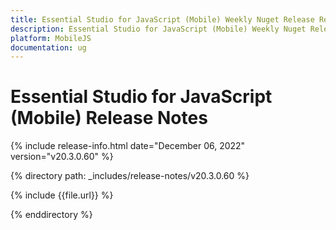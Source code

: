 ```yaml
---
title: Essential Studio for JavaScript (Mobile) Weekly Nuget Release Release Notes  
description: Essential Studio for JavaScript (Mobile) Weekly Nuget Release Release Notes  
platform: MobileJS
documentation: ug
---
```


# Essential Studio for JavaScript (Mobile)  Release Notes  

{% include release-info.html date="December 06, 2022"  version="v20.3.0.60" %} 


{% directory path: _includes/release-notes/v20.3.0.60 %}

{% include {{file.url}} %}

{% enddirectory %}